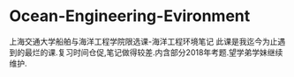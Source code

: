 # Ocean-Engineering-Evironment
上海交通大学船舶与海洋工程学院限选课-海洋工程环境笔记
此课是我迄今为止遇到的最烂的课.复习时间仓促,笔记做得较差.内含部分2018年考题.望学弟学妹继续维护.
